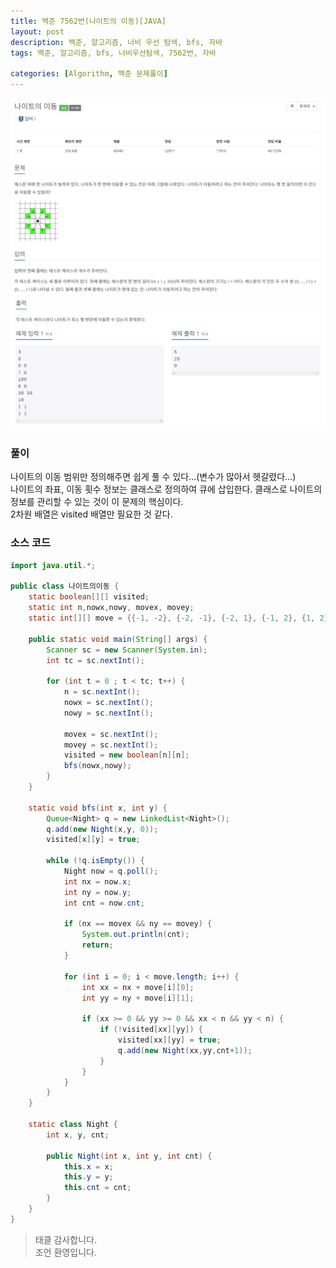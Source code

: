 ```yaml
---
title: 백준 7562번(나이트의 이동)[JAVA]
layout: post
description: 백준, 알고리즘, 너비 우선 탐색, bfs, 자바
tags: 백준, 알고리즘, bfs, 너비우선탐색, 7562번, 자바

categories: [Algorithm, 백준 문제풀이]
---
```


![7562-1](/assets/img/7562-1.png)<br/>
![7562-2](/assets/img/7562-2.png)


### __풀이__
나이트의 이동 범위만 정의해주면 쉽게 풀 수 있다...(변수가 많아서 헷갈렸다...) <br/>
나이트의 좌표, 이동 횟수 정보는 클래스로 정의하여 큐에 삽입한다. 클래스로 나이트의 정보를 관리할 수 있는 것이 이 문제의 핵심이다. <br/>
2차원 배열은 visited 배열만 필요한 것 같다.


### __소스 코드__ 

```java
import java.util.*;

public class 나이트의이동 {
	static boolean[][] visited;
	static int n,nowx,nowy, movex, movey;
	static int[][] move = {{-1, -2}, {-2, -1}, {-2, 1}, {-1, 2}, {1, 2}, {2, 1}, {2, -1}, {1, -2}};
    
	public static void main(String[] args) {
		Scanner sc = new Scanner(System.in);
		int tc = sc.nextInt();
		
		for (int t = 0 ; t < tc; t++) {
			n = sc.nextInt();
			nowx = sc.nextInt();
			nowy = sc.nextInt();
			
			movex = sc.nextInt();
			movey = sc.nextInt();
			visited = new boolean[n][n];
			bfs(nowx,nowy);
		}
	}
	
	static void bfs(int x, int y) {
		Queue<Night> q = new LinkedList<Night>();
		q.add(new Night(x,y, 0));
		visited[x][y] = true;
		
		while (!q.isEmpty()) {
			Night now = q.poll();
			int nx = now.x;
			int ny = now.y;
			int cnt = now.cnt;
			
			if (nx == movex && ny == movey) {
				System.out.println(cnt);
				return;
			}
			
			for (int i = 0; i < move.length; i++) {
				int xx = nx + move[i][0];
				int yy = ny + move[i][1];
				
				if (xx >= 0 && yy >= 0 && xx < n && yy < n) {
					if (!visited[xx][yy]) {
						visited[xx][yy] = true;
						q.add(new Night(xx,yy,cnt+1));
					}
				}
			}
		}
	}
	
	static class Night {
		int x, y, cnt;
		
		public Night(int x, int y, int cnt) {
			this.x = x;
			this.y = y;
			this.cnt = cnt;
		}
	}
}
```

> 태클 감사합니다.<br/>
> 조언 환영입니다.